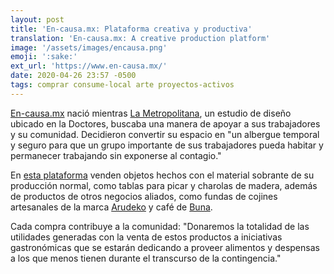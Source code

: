 ```yaml
---
layout: post
title: 'En-causa.mx: Plataforma creativa y productiva'
translation: 'En-causa.mx: A creative production platform'
image: '/assets/images/encausa.png'
emoji: ':sake:'
ext_url: 'https://www.en-causa.mx/'
date: 2020-04-26 23:57 -0500
tags: comprar consume-local arte proyectos-activos
---
```


[En-causa.mx]({{page.ext_url}}) nació mientras [La Metropolitana](https://lametropolitana.com/), un estudio de diseño ubicado en la Doctores, buscaba una manera de apoyar a sus trabajadores y su comunidad. Decidieron convertir su espacio en "un albergue temporal y seguro para que un grupo importante de sus trabajadores pueda habitar y permanecer trabajando sin exponerse al contagio."

En [esta plataforma]({{page.ext_url}}) venden objetos hechos con el material sobrante de su producción normal, como tablas para picar y charolas de madera, además de productos de otros negocios aliados, como fundas de cojines artesanales de la marca [Arudeko](https://www.arudeko.com/) y café de [Buna](https://buna.mx/).

Cada compra contribuye a la comunidad: "Donaremos la totalidad de las utilidades generadas con la venta de estos productos a iniciativas gastronómicas que se estarán dedicando a proveer alimentos y despensas a los que menos tienen durante el transcurso de la contingencia."
